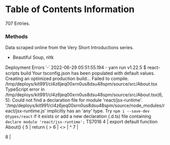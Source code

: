 # Table of Contents Information

707 Entries.

### Methods

Data scraped online from the Very Short Introductions series.

- Beautiful Soup, nltk

Deployment Errors ˙ᵕ˙
2022-06-29 05:51:55.194 - yarn run v1.22.5 \$ react-scripts build Your tsconfig.json has been populated with default values. Creating an optimized production build... Failed to compile. /tmp/deploys/kit991/cl4z6jeq00xrn0us8dsu48spm/source/src/About.tsx TypeScript error in /tmp/deploys/kit991/cl4z6jeq00xrn0us8dsu48spm/source/src/About.tsx(6,5): Could not find a declaration file for module 'react/jsx-runtime'. '/tmp/deploys/kit991/cl4z6jeq00xrn0us8dsu48spm/source/node_modules/react/jsx-runtime.js' implicitly has an 'any' type. Try `npm i --save-dev @types/react` if it exists or add a new declaration (.d.ts) file containing `declare module 'react/jsx-runtime';` TS7016 4 | export default function About() { 5 | return ( > 6 | <> | ^ 7 | <div className=""> 8 | <Title /> 9 | <div className="about-container"> info Visit https://yarnpkg.com/en/docs/cli/run for documentation about this command. | We detected TypeScript in your project (src/About.tsx) and created a tsconfig.json file for you. error Command failed with exit code 1.
